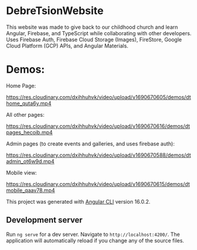 # DebreTsionWebsite

This website was made to give back to our childhood church and learn Angular, Firebase, and TypeScript while collaborating with other developers. Uses Firebase Auth, Firebase Cloud Storage (Images), FireStore, Google Cloud Platform (GCP) APIs, and Angular Materials. 

# Demos:

Home Page: 

https://res.cloudinary.com/dxihhuhvk/video/upload/v1690670605/demos/dthome_quta6y.mp4


All other pages: 

https://res.cloudinary.com/dxihhuhvk/video/upload/v1690670616/demos/dtpages_hecoib.mp4


Admin pages (to create events and galleries, and uses firebase auth):

https://res.cloudinary.com/dxihhuhvk/video/upload/v1690670588/demos/dtadmin_ot6w9d.mp4


Mobile view: 

https://res.cloudinary.com/dxihhuhvk/video/upload/v1690670615/demos/dtmobile_qaav78.mp4



This project was generated with [Angular CLI](https://github.com/angular/angular-cli) version 16.0.2.

## Development server

Run `ng serve` for a dev server. Navigate to `http://localhost:4200/`. The application will automatically reload if you change any of the source files.
